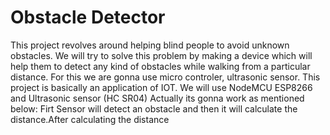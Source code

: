# Obstacle Detector
This project revolves around helping blind people to avoid unknown obstacles. We will try to solve this problem by making a device which will help them to detect any kind of obstacles while walking from a particular distance.
For this we are gonna use micro controler, ultrasonic sensor. 
This project is basically an application of IOT.
We will use NodeMCU ESP8266 and Ultrasonic sensor (HC SR04)
Actually its gonna work as mentioned below:
Firt Sensor will detect an obstacle and then it will calculate the distance.After calculating the distance   
